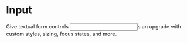 # Input

Give textual form controls <input>s an upgrade with custom styles, sizing, focus states, and more.
